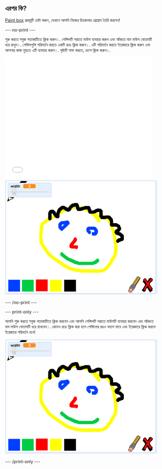 ## এরপর কি?

[Paint box](https://projects.raspberrypi.org/bn-IN/projects/paint-box?utm_source=pathway&utm_medium=whatnext&utm_campaign=projects) প্রকল্পটি চেষ্টা করুন, যেখানে আপনি নিজের চিত্রকলার প্রোগ্রাম তৈরি করবেন!

--- no-print ---

শুরু করতে সবুজ পতাকাটিতে ক্লিক করুন।. পেন্সিলটি সরাতে মাউস ব্যবহার করুন এবং আঁকতে বাম মাউস বোতামটি ধরে রাখুন।. পেন্সিলগুলি পরিবর্তন করতে একটি রঙে ক্লিক করুন।. এটি পরিবর্তন করতে ইরেজারে ক্লিক করুন এবং আপনার কাজ মুছতে এটি ব্যবহার করুন।. পৃষ্ঠাটি সাফ করতে, ক্রসে ক্লিক করুন।.

<div class="scratch-preview">
  <iframe allowtransparency="true" width="485" height="402" src="//scratch.mit.edu/projects/embed/267243161/?autostart=false" frameborder="0" scrolling="no"></iframe>
  <img src="images/paint-box-showcase.png">
</div>

--- /no-print ---

--- print-only ---

আপনি শুরু করতে সবুজ পতাকাটিতে ক্লিক করবেন এবং আপনি পেন্সিলটি সরাতে মাউসটি ব্যবহার করবেন এবং আঁকতে বাম মাউস বোতামটি ধরে রাখবেন।. কোনও রঙে ক্লিক করা হলে পেন্সিলের রঙও বদলে যাবে এবং ইরেজারে ক্লিক করলে ইরেজারে পরিবর্তন হবে!

![showcase](images/paint-box-showcase.png)

--- /print-only ---
